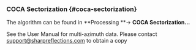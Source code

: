 ### COCA Sectorization {#coca-sectorization}

The algorithm can be found in **Processing **→ **COCA Sectorization…**

See the User Manual for multi-azimuth data. Please contact [support@sharpreflections.com](/support@sharpreflections.com) to obtain a copy 